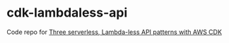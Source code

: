 # cdk-lambdaless-api

Code repo for [Three serverless, Lambda-less API patterns with AWS CDK](https://dev.to/aws-builders/three-serverless-lambda-less-api-patterns-with-aws-cdk-4eg1)
